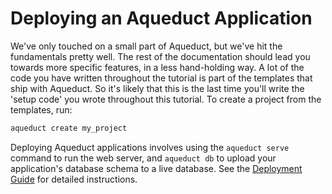 # Deploying an Aqueduct Application

We've only touched on a small part of Aqueduct, but we've hit the fundamentals pretty well. The rest of the documentation should lead you towards more specific features, in a less hand-holding way. A lot of the code you have written throughout the tutorial is part of the templates that ship with Aqueduct. So it's likely that this is the last time you'll write the 'setup code' you wrote throughout this tutorial. To create a project from the templates, run:

```bash
aqueduct create my_project
```

Deploying Aqueduct applications involves using the `aqueduct serve` command to run the web server, and `aqueduct db` to upload your application's database schema to a live database. See the [Deployment Guide](../deploy/overview.md) for detailed instructions.
